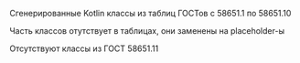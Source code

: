 Сгенерированные Kotlin классы из таблиц ГОСТов с 58651.1 по 58651.10

Часть классов отутствует в таблицах, они заменены на placeholder-ы

Отсутствуют классы из ГОСТ 58651.11
